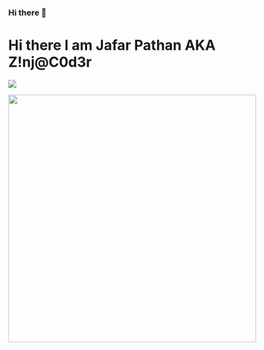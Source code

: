 ### Hi there 👋

<!--
**jafar-pathan/jafar-pathan** is a ✨ _special_ ✨ repository because its `README.md` (this file) appears on your GitHub profile.

Here are some ideas to get you started:

- 🔭 I’m currently working on ...
- 🌱 I’m currently learning ...
- 👯 I’m looking to collaborate on ...
- 🤔 I’m looking for help with ...
- 💬 Ask me about ...
- 📫 How to reach me: ...
- 😄 Pronouns: ...
- ⚡ Fun fact: ...
-->

# Hi there I am Jafar Pathan AKA Z!nj@C0d3r

![](https://komarev.com/ghpvc/?username=your-github-username)

<a href="https://github.com/jafar-pathan/" target="blank"><img align="center" src="https://hackernoon.com/_next/image?url=https%3A%2F%2Fcdn.hackernoon.com%2Fimages%2FqzwLxrUAy2MQdbMWWHtpefkRrGx2-00037t6.png&w=1200&q=75" height="500" /></a>

